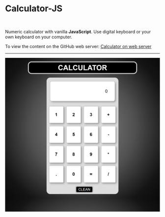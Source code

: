 <h1>Calculator-JS</h1><br>
<p>Numeric calculator with vanilla <b>JavaScript</b>. Use digital keyboard or your own keyboard on your computer.</p> 
<p>To view the content on the GitHub web server: <a href="https://bluedokk.github.io/Calculator-JS">Calculator on web server</a></p>
<hr>
<a href="https://bluedokk.github.io/Calculator-JS"><img src="screenshot.png" alt="Calculator" name="Calculator"></a>
